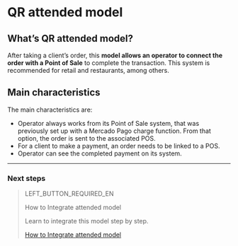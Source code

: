 # QR attended model

## What’s QR attended model?

After taking a client’s order, this **model allows an operator to connect the order with a Point of Sale** to complete the transaction.
This system is recommended for retail and restaurants, among others.

## Main characteristics

The main characteristics are:

- Operator always works from its Point of Sale system, that was previously set up with a Mercado Pago charge function. From that option, the order is sent to the associated POS.
- For a client to make a payment, an order needs to be linked to a POS.
- Operator can see the completed payment on its system.

---

### Next steps

> LEFT_BUTTON_REQUIRED_EN
>
> How to Integrate attended model
>
> Learn to integrate this model step by step.
>
> [How to Integrate attended model](https://www.mercadopago[FAKER][URL][DOMAIN]/developers/en/guides/qr-code/qr-attended/integrations)
